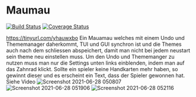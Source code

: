 # Maumau
[![Build Status](https://travis-ci.com/MaxHD00/Maumau.svg?branch=main)](https://travis-ci.com/MaxHD00/Maumau)
[![Coverage Status](https://coveralls.io/repos/github/MaxHD00/Maumau/badge.svg?branch=main)](https://coveralls.io/github/MaxHD00/Maumau?branch=main)

https://tinyurl.com/yhauwxbo
Ein Mauamau welches mit einem Undo und Thememanager daherkommt, TUI und GUI synchron ist und die Themes auch nach dem schliessen abspeichert, damit man nicht bei jedem neustart sein theme neu einstellen muss. Um den Undo und Thememanger zu nutzen muss man nur die Settings unten links einblenden, indem man auf das Zahnrad klickt.
Sollte ein spieler keine Handkarten mehr haben, so gewinnt dieser und es erscheint ein Text, dass der Spieler gewonnen hat. Siehe Video
![Screenshot 2021-06-28 050807](https://user-images.githubusercontent.com/31143468/123573802-e333f500-d7ce-11eb-82bd-0696b5d9e5ca.png)
![Screenshot 2021-06-28 051906](https://user-images.githubusercontent.com/31143468/123574577-61dd6200-d7d0-11eb-872e-92b13ab17372.png)
![Screenshot 2021-06-28 052116](https://user-images.githubusercontent.com/31143468/123574723-b1239280-d7d0-11eb-8f12-c082feb8ebfe.png)
